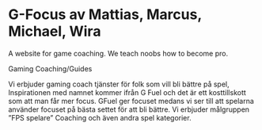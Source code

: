 # G-Focus av Mattias, Marcus, Michael, Wira
A website for game coaching. We teach noobs how to become pro. 


Gaming Coaching/Guides


Vi erbjuder gaming coach tjänster för folk som vill bli bättre på spel, 
Inspirationen med namnet kommer ifrån G Fuel och det är ett kosttillskott som att man får mer focus. GFuel ger focuset medans vi ser till att spelarna använder focuset på bästa settet för att bli bättre.
Vi erbjuder målgruppen ”FPS spelare”  Coaching och även andra spel kategorier.

